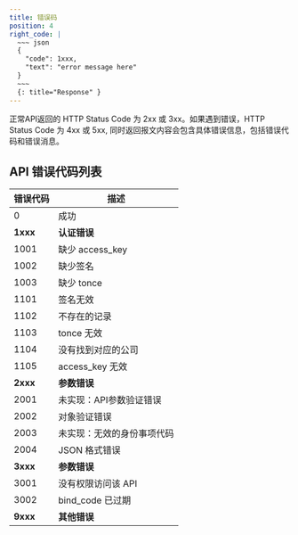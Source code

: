 ```yaml
---
title: 错误码
position: 4
right_code: |
  ~~~ json
  {
    "code": 1xxx,
    "text": "error message here"
  }
  ~~~
  {: title="Response" }
---
```


正常API返回的 HTTP Status Code 为 2xx 或 3xx。如果遇到错误，HTTP Status Code 为 4xx 或 5xx,
同时返回报文内容会包含具体错误信息，包括错误代码和错误消息。

## API 错误代码列表

错误代码 | 描述
-------- | -------
0        | 成功
**1xxx** | **认证错误**
1001     | 缺少 access_key
1002     | 缺少签名
1003     | 缺少 tonce
1101     | 签名无效
1102     | 不存在的记录
1103     | tonce 无效
1104     | 没有找到对应的公司
1105     | access_key 无效
**2xxx** | **参数错误**
2001     | 未实现：API参数验证错误
2002     | 对象验证错误
2003     | 未实现：无效的身份事项代码
2004     | JSON 格式错误
**3xxx** | **参数错误**
3001     | 没有权限访问该 API
3002     | bind_code 已过期
**9xxx** | **其他错误**
